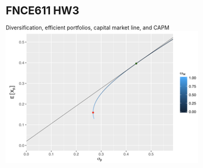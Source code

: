 # FNCE611 HW3
Diversification, efficient portfolios, capital market line, and CAPM
![](fnce611_hw3.png)
